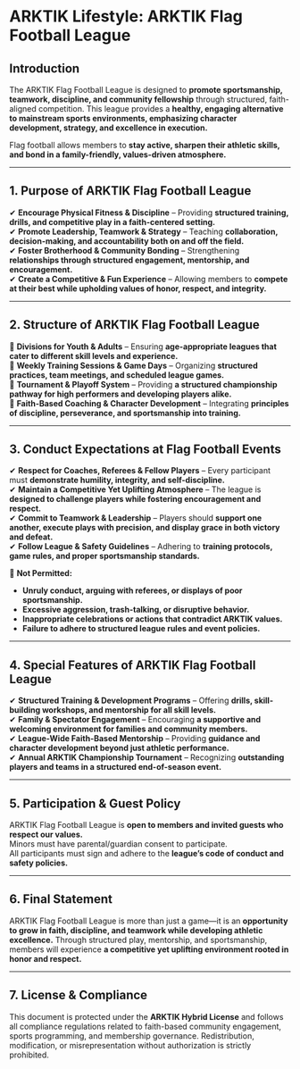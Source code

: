 # ARKTIK Lifestyle: ARKTIK Flag Football League  

## **Introduction**  
The ARKTIK Flag Football League is designed to **promote sportsmanship, teamwork, discipline, and community fellowship** through structured, faith-aligned competition. This league provides a **healthy, engaging alternative to mainstream sports environments, emphasizing character development, strategy, and excellence in execution.**  

Flag football allows members to **stay active, sharpen their athletic skills, and bond in a family-friendly, values-driven atmosphere.**  

---  

## **1. Purpose of ARKTIK Flag Football League**  

✔ **Encourage Physical Fitness & Discipline** – Providing **structured training, drills, and competitive play in a faith-centered setting.**  
✔ **Promote Leadership, Teamwork & Strategy** – Teaching **collaboration, decision-making, and accountability both on and off the field.**  
✔ **Foster Brotherhood & Community Bonding** – Strengthening **relationships through structured engagement, mentorship, and encouragement.**  
✔ **Create a Competitive & Fun Experience** – Allowing members to **compete at their best while upholding values of honor, respect, and integrity.**  

---  

## **2. Structure of ARKTIK Flag Football League**  

📌 **Divisions for Youth & Adults** – Ensuring **age-appropriate leagues that cater to different skill levels and experience.**  
📌 **Weekly Training Sessions & Game Days** – Organizing **structured practices, team meetings, and scheduled league games.**  
📌 **Tournament & Playoff System** – Providing **a structured championship pathway for high performers and developing players alike.**  
📌 **Faith-Based Coaching & Character Development** – Integrating **principles of discipline, perseverance, and sportsmanship into training.**  

---  

## **3. Conduct Expectations at Flag Football Events**  

✔ **Respect for Coaches, Referees & Fellow Players** – Every participant must **demonstrate humility, integrity, and self-discipline.**  
✔ **Maintain a Competitive Yet Uplifting Atmosphere** – The league is **designed to challenge players while fostering encouragement and respect.**  
✔ **Commit to Teamwork & Leadership** – Players should **support one another, execute plays with precision, and display grace in both victory and defeat.**  
✔ **Follow League & Safety Guidelines** – Adhering to **training protocols, game rules, and proper sportsmanship standards.**  

🚫 **Not Permitted:**  
- **Unruly conduct, arguing with referees, or displays of poor sportsmanship.**  
- **Excessive aggression, trash-talking, or disruptive behavior.**  
- **Inappropriate celebrations or actions that contradict ARKTIK values.**  
- **Failure to adhere to structured league rules and event policies.**  

---  

## **4. Special Features of ARKTIK Flag Football League**  

✔ **Structured Training & Development Programs** – Offering **drills, skill-building workshops, and mentorship for all skill levels.**  
✔ **Family & Spectator Engagement** – Encouraging **a supportive and welcoming environment for families and community members.**  
✔ **League-Wide Faith-Based Mentorship** – Providing **guidance and character development beyond just athletic performance.**  
✔ **Annual ARKTIK Championship Tournament** – Recognizing **outstanding players and teams in a structured end-of-season event.**  

---  

## **5. Participation & Guest Policy**  

ARKTIK Flag Football League is **open to members and invited guests who respect our values.**  
Minors must have parental/guardian consent to participate.  
All participants must sign and adhere to the **league’s code of conduct and safety policies.**  

---  

## **6. Final Statement**  

ARKTIK Flag Football League is more than just a game—it is an **opportunity to grow in faith, discipline, and teamwork while developing athletic excellence.** Through structured play, mentorship, and sportsmanship, members will experience **a competitive yet uplifting environment rooted in honor and respect.**  

---  

## **7. License & Compliance**  

This document is protected under the **ARKTIK Hybrid License** and follows all compliance regulations related to faith-based community engagement, sports programming, and membership governance. Redistribution, modification, or misrepresentation without authorization is strictly prohibited.  

